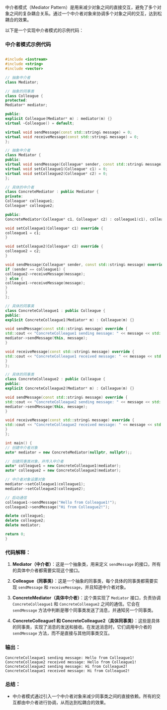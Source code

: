 中介者模式（Mediator Pattern）是用来减少对象之间的直接交互，避免了多个对象之间的复杂耦合关系。通过一个中介者对象来协调多个对象之间的交互，达到松耦合的效果。

以下是一个实现中介者模式的示例代码：

### 中介者模式示例代码

```cpp

#include <iostream>
#include <string>
#include <vector>

// 抽象中介者
class Mediator;

// 抽象的同事类
class Colleague {
protected:
Mediator* mediator;

public:
explicit Colleague(Mediator* m) : mediator(m) {}
virtual ~Colleague() = default;

virtual void sendMessage(const std::string& message) = 0;
virtual void receiveMessage(const std::string& message) = 0;
};

// 抽象中介者
class Mediator {
public:
virtual void sendMessage(Colleague* sender, const std::string& message) = 0;
virtual void setColleague1(Colleague* c1) = 0;
virtual void setColleague2(Colleague* c2) = 0;
};

// 具体的中介者
class ConcreteMediator : public Mediator {
private:
Colleague* colleague1;
Colleague* colleague2;

public:
ConcreteMediator(Colleague* c1, Colleague* c2) : colleague1(c1), colleague2(c2) {}

void setColleague1(Colleague* c1) override {
colleague1 = c1;
}

void setColleague2(Colleague* c2) override {
colleague2 = c2;
}

void sendMessage(Colleague* sender, const std::string& message) override {
if (sender == colleague1) {
colleague2->receiveMessage(message);
} else {
colleague1->receiveMessage(message);
}
}
};

// 具体的同事类
class ConcreteColleague1 : public Colleague {
public:
explicit ConcreteColleague1(Mediator* m) : Colleague(m) {}

void sendMessage(const std::string& message) override {
std::cout << "ConcreteColleague1 sending message: " << message << std::endl;
mediator->sendMessage(this, message);
}

void receiveMessage(const std::string& message) override {
std::cout << "ConcreteColleague1 received message: " << message << std::endl;
}
};

// 具体的同事类
class ConcreteColleague2 : public Colleague {
public:
explicit ConcreteColleague2(Mediator* m) : Colleague(m) {}

void sendMessage(const std::string& message) override {
std::cout << "ConcreteColleague2 sending message: " << message << std::endl;
mediator->sendMessage(this, message);
}

void receiveMessage(const std::string& message) override {
std::cout << "ConcreteColleague2 received message: " << message << std::endl;
}
};

int main() {
// 创建中介者对象
auto* mediator = new ConcreteMediator(nullptr, nullptr);;

// 创建同事类对象，并传入中介者
auto* colleague1 = new ConcreteColleague1(mediator);
auto* colleague2 = new ConcreteColleague2(mediator);

// 中介者对象设置对象
mediator->setColleague1(colleague1);
mediator->setColleague2(colleague2);

// 启动通信
colleague1->sendMessage("Hello from Colleague1!");
colleague2->sendMessage("Hi from Colleague2!");

delete colleague1;
delete colleague2;
delete mediator;

return 0;
}
```

### 代码解释：
1. **Mediator（中介者）**：这是一个抽象类，用来定义 `sendMessage` 的接口，所有的具体中介者都需要实现这个接口。

2. **Colleague（同事类）**：这是一个抽象的同事类，每个具体的同事类都需要实现 `sendMessage` 和 `receiveMessage`，并且知道中介者对象。

3. **ConcreteMediator（具体中介者）**：这个类实现了 `Mediator` 接口，负责协调 `ConcreteColleague1` 和 `ConcreteColleague2` 之间的通信。它会在 `sendMessage` 方法中判断是哪个同事类发送了消息，并通知另一个同事类。

4. **ConcreteColleague1 和 ConcreteColleague2（具体同事类）**：这些是具体的同事类，实现了消息的发送和接收。在发送消息时，它们调用中介者的 `sendMessage` 方法，而不是直接与其他同事类交互。

### 输出：

```
ConcreteColleague1 sending message: Hello from Colleague1!
ConcreteColleague2 received message: Hello from Colleague1!
ConcreteColleague2 sending message: Hi from Colleague2!
ConcreteColleague1 received message: Hi from Colleague2!
```

### 总结：
- 中介者模式通过引入一个中介者对象来减少同事类之间的直接依赖。所有的交互都由中介者进行协调，从而达到松耦合的效果。
